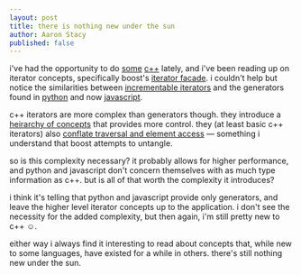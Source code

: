 ```yaml
---
layout: post
title: there is nothing new under the sun
author: Aaron Stacy
published: false
---
```


i've had the opportunity to do [some][hw3] [c++][proj] lately, and i've been
reading up on iterator concepts, specifically boost's [iterator facade][]. i
couldn't help but notice the similarities between [incrementable iterators][]
and the generators found in [python][pygenerators] and now
[javascript][es6generators].

c++ iterators are more complex than generators though.  they introduce a
[heirarchy of concepts][concepts] that provides more control. they (at least
basic c++ iterators) also [conflate traversal and element access][conflate]
&mdash; something i understand that boost attempts to untangle.

so is this complexity necessary? it probably allows for higher performance, and
python and javascript don't concern themselves with as much type information as
c++. but is all of that worth the complexity it introduces?

i think it's telling that python and javascript provide only generators, and
leave the higher level iterator concepts up to the application. i don't see the
necessity for the added complexity, but then again, i'm still pretty new to c++
&#9786;.

either way i always find it interesting to read about concepts that, while new
to some languages, have existed for a while in others. there's still nothing
new under the sun.

[hw3]: https://github.com/aaronj1335/cse392-hw3
[proj]: https://github.com/aaronj1335/cs388-final-project
[iterator facade]: http://www.boost.org/doc/libs/1_43_0/libs/iterator/doc/iterator_facade.html
[incrementable iterators]: http://www.boost.org/doc/libs/1_43_0/libs/iterator/doc/new-iter-concepts.html#incrementable-iterators-lib-incrementable-iterators
[pygenerators]: https://wiki.python.org/moin/Generators
[es6generators]: http://wiki.ecmascript.org/doku.php?id=harmony:generators
[concepts]: http://www.boost.org/doc/libs/1_43_0/libs/iterator/doc/new-iter-concepts.html#iterator-traversal-concepts-lib-iterator-traversal
[conflate]: http://www.boost.org/doc/libs/1_43_0/libs/iterator/doc/new-iter-concepts.html#motivation
